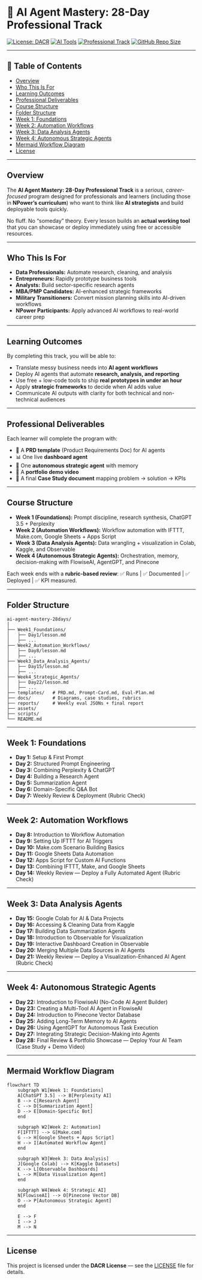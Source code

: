 # 🚀 AI Agent Mastery: 28-Day Professional Track

[![License: DACR](https://img.shields.io/badge/license-DACR-blue?style=for-the-badge)](LICENSE)
[![AI Tools](https://img.shields.io/badge/AI-Tools-green?style=for-the-badge\&logo=openai)]()
[![Professional Track](https://img.shields.io/badge/Professional%20Track-Yes-orange?style=for-the-badge)]()
[![GitHub Repo Size](https://img.shields.io/github/repo-size/emcdo411/ai-agent-mastery-28days?style=for-the-badge\&color=purple)]()

---

## 📑 Table of Contents

* [Overview](#overview)
* [Who This Is For](#who-this-is-for)
* [Learning Outcomes](#learning-outcomes)
* [Professional Deliverables](#professional-deliverables)
* [Course Structure](#course-structure)
* [Folder Structure](#folder-structure)
* [Week 1: Foundations](#week-1-foundations)
* [Week 2: Automation Workflows](#week-2-automation-workflows)
* [Week 3: Data Analysis Agents](#week-3-data-analysis-agents)
* [Week 4: Autonomous Strategic Agents](#week-4-autonomous-strategic-agents)
* [Mermaid Workflow Diagram](#mermaid-workflow-diagram)
* [License](#license)

---

## Overview

The **AI Agent Mastery: 28-Day Professional Track** is a *serious, career-focused* program designed for professionals and learners (including those in **NPower’s curriculum**) who want to think like **AI strategists** and build deployable tools quickly.

No fluff.
No “someday” theory.
Every lesson builds an **actual working tool** that you can showcase or deploy immediately using free or accessible resources.

---

## Who This Is For

* **Data Professionals:** Automate research, cleaning, and analysis
* **Entrepreneurs:** Rapidly prototype business tools
* **Analysts:** Build sector-specific research agents
* **MBA/PMP Candidates:** AI-enhanced strategic frameworks
* **Military Transitioners:** Convert mission planning skills into AI-driven workflows
* **NPower Participants:** Apply advanced AI workflows to real-world career prep

---

## Learning Outcomes

By completing this track, you will be able to:

* Translate messy business needs into **AI agent workflows**
* Deploy AI agents that automate **research, analysis, and reporting**
* Use free + low-code tools to ship **real prototypes in under an hour**
* Apply **strategic frameworks** to decide when AI adds value
* Communicate AI outputs with clarity for both technical and non-technical audiences

---

## Professional Deliverables

Each learner will complete the program with:

* 📄 A **PRD template** (Product Requirements Doc) for AI agents
* 📊 One live **dashboard agent**
* 🤖 One **autonomous strategic agent** with memory
* 🎥 A **portfolio demo video**
* 📑 A final **Case Study document** mapping problem → solution → KPIs

---

## Course Structure

* **Week 1 (Foundations):** Prompt discipline, research synthesis, ChatGPT 3.5 + Perplexity
* **Week 2 (Automation Workflows):** Workflow automation with IFTTT, Make.com, Google Sheets + Apps Script
* **Week 3 (Data Analysis Agents):** Data wrangling + visualization in Colab, Kaggle, and Observable
* **Week 4 (Autonomous Strategic Agents):** Orchestration, memory, decision-making with FlowiseAI, AgentGPT, and Pinecone

Each week ends with a **rubric-based review**: ✅ Runs | ✅ Documented | ✅ Deployed | ✅ KPI measured.

---

## Folder Structure

```plaintext
ai-agent-mastery-28days/
│
├── Week1_Foundations/
│   ├── Day1/lesson.md
│   ├── ...
├── Week2_Automation_Workflows/
│   ├── Day8/lesson.md
│   ├── ...
├── Week3_Data_Analysis_Agents/
│   ├── Day15/lesson.md
│   ├── ...
├── Week4_Strategic_Agents/
│   ├── Day22/lesson.md
│   ├── ...
├── templates/   # PRD.md, Prompt-Card.md, Eval-Plan.md
├── docs/        # Diagrams, case studies, rubrics
├── reports/     # Weekly eval JSONs + final report
├── assets/
├── scripts/
└── README.md
```

---

## Week 1: Foundations

* **Day 1:** Setup & First Prompt
* **Day 2:** Structured Prompt Engineering
* **Day 3:** Combining Perplexity & ChatGPT
* **Day 4:** Building a Research Agent
* **Day 5:** Summarization Agent
* **Day 6:** Domain-Specific Q\&A Bot
* **Day 7:** Weekly Review & Deployment (Rubric Check)

---

## Week 2: Automation Workflows

* **Day 8:** Introduction to Workflow Automation
* **Day 9:** Setting Up IFTTT for AI Triggers
* **Day 10:** Make.com Scenario Building Basics
* **Day 11:** Google Sheets Data Automation
* **Day 12:** Apps Script for Custom AI Functions
* **Day 13:** Combining IFTTT, Make, and Google Sheets
* **Day 14:** Weekly Review — Deploy a Fully Automated Agent (Rubric Check)

---

## Week 3: Data Analysis Agents

* **Day 15:** Google Colab for AI & Data Projects
* **Day 16:** Accessing & Cleaning Data from Kaggle
* **Day 17:** Building Data Summarization Agents
* **Day 18:** Introduction to Observable for Visualization
* **Day 19:** Interactive Dashboard Creation in Observable
* **Day 20:** Merging Multiple Data Sources in AI Agents
* **Day 21:** Weekly Review — Deploy a Visualization-Enhanced AI Agent (Rubric Check)

---

## Week 4: Autonomous Strategic Agents

* **Day 22:** Introduction to FlowiseAI (No-Code AI Agent Builder)
* **Day 23:** Creating a Multi-Tool AI Agent in FlowiseAI
* **Day 24:** Introduction to Pinecone Vector Database
* **Day 25:** Adding Long-Term Memory to AI Agents
* **Day 26:** Using AgentGPT for Autonomous Task Execution
* **Day 27:** Integrating Strategic Decision-Making into Agents
* **Day 28:** Final Review & Portfolio Showcase — Deploy Your AI Team (Case Study + Demo Video)

---

## Mermaid Workflow Diagram

```mermaid
flowchart TD
    subgraph W1[Week 1: Foundations]
    A[ChatGPT 3.5] --> B[Perplexity AI]
    B --> C[Research Agent]
    C --> D[Summarization Agent]
    D --> E[Domain-Specific Bot]
    end

    subgraph W2[Week 2: Automation]
    F[IFTTT] --> G[Make.com]
    G --> H[Google Sheets + Apps Script]
    H --> I[Automated Workflow Agent]
    end

    subgraph W3[Week 3: Data Analysis]
    J[Google Colab] --> K[Kaggle Datasets]
    K --> L[Observable Dashboards]
    L --> M[Data Visualization Agent]
    end

    subgraph W4[Week 4: Strategic AI]
    N[FlowiseAI] --> O[Pinecone Vector DB]
    O --> P[Autonomous Strategic Agent]
    end

    E --> F
    I --> J
    M --> N
```

---

## License

This project is licensed under the **DACR License** — see the [LICENSE](LICENSE) file for details.




